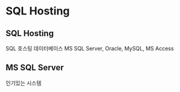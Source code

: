 # SQL Hosting
## SQL Hosting
SQL 호스팅 데이터베이스
MS SQL Server, Oracle, MySQL, MS Access

## MS SQL Server
인기있는 시스템